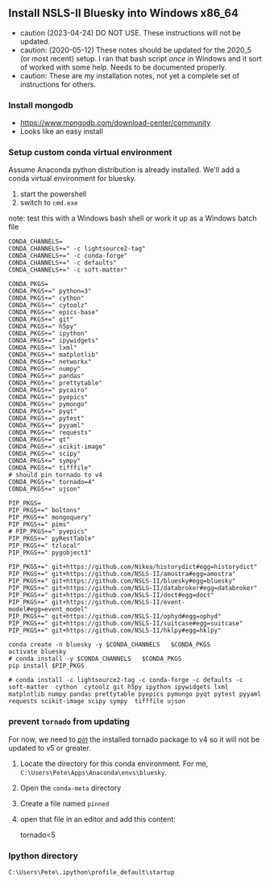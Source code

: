 ## Install NSLS-II Bluesky into Windows x86_64

* caution (2023-04-24) DO NOT USE.  These instructions will not be updated.
* caution: (2020-05-12) These notes should be updated for the 2020_5 (or most recent) setup.  I ran that bash script *once* in Windows and it sort of worked with some help.  Needs to be documented properly.
* caution: These are my installation notes, not yet a complete set of instructions for others.

### Install mongodb

* https://www.mongodb.com/download-center/community
* Looks like an easy install

### Setup custom conda virtual environment

Assume Anaconda python distribution is already installed.
We'll add a conda virtual environment for bluesky.

1. start the powershell
1. switch to `cmd.exe`

note: test this with a Windows bash shell or work it up as a Windows batch file

```
CONDA_CHANNELS=
CONDA_CHANNELS+=" -c lightsource2-tag"
CONDA_CHANNELS+=" -c conda-forge"
CONDA_CHANNELS+=" -c defaults"
CONDA_CHANNELS+=" -c soft-matter"

CONDA_PKGS=
CONDA_PKGS+=" python=3"
CONDA_PKGS+=" cython"
CONDA_PKGS+=" cytoolz"
CONDA_PKGS+=" epics-base"
CONDA_PKGS+=" git"
CONDA_PKGS+=" h5py"
CONDA_PKGS+=" ipython"
CONDA_PKGS+=" ipywidgets"
CONDA_PKGS+=" lxml"
CONDA_PKGS+=" matplotlib"
CONDA_PKGS+=" networkx"
CONDA_PKGS+=" numpy"
CONDA_PKGS+=" pandas"
CONDA_PKGS+=" prettytable"
CONDA_PKGS+=" pycairo"
CONDA_PKGS+=" pyepics"
CONDA_PKGS+=" pymongo"
CONDA_PKGS+=" pyqt"
CONDA_PKGS+=" pytest"
CONDA_PKGS+=" pyyaml"
CONDA_PKGS+=" requests"
CONDA_PKGS+=" qt"
CONDA_PKGS+=" scikit-image"
CONDA_PKGS+=" scipy"
CONDA_PKGS+=" sympy"
CONDA_PKGS+=" tifffile"
# should pin tornado to v4
CONDA_PKGS+=" tornado=4"
CONDA_PKGS+=" ujson"

PIP_PKGS=
PIP_PKGS+=" boltons"
PIP_PKGS+=" mongoquery"
PIP_PKGS+=" pims"
# PIP_PKGS+=" pyepics"
PIP_PKGS+=" pyRestTable"
PIP_PKGS+=" tzlocal"
PIP_PKGS+=" pygobject3"

PIP_PKGS+=" git+https://github.com/Nikea/historydict#egg=historydict"
PIP_PKGS+=" git+https://github.com/NSLS-II/amostra#egg=amostra"
PIP_PKGS+=" git+https://github.com/NSLS-II/bluesky#egg=bluesky"
PIP_PKGS+=" git+https://github.com/NSLS-II/databroker#egg=databroker"
PIP_PKGS+=" git+https://github.com/NSLS-II/doct#egg=doct"
PIP_PKGS+=" git+https://github.com/NSLS-II/event-model#egg=event_model"
PIP_PKGS+=" git+https://github.com/NSLS-II/ophyd#egg=ophyd"
PIP_PKGS+=" git+https://github.com/NSLS-II/suitcase#egg=suitcase"
PIP_PKGS+=" git+https://github.com/NSLS-II/hklpy#egg=hklpy"

conda create -n bluesky -y $CONDA_CHANNELS   $CONDA_PKGS
activate bluesky
# conda install -y $CONDA_CHANNELS   $CONDA_PKGS
pip install $PIP_PKGS

# conda install -c lightsource2-tag -c conda-forge -c defaults -c soft-matter  cython  cytoolz git h5py ipython ipywidgets lxml matplotlib numpy pandas prettytable pyepics pymongo pyqt pytest pyyaml requests scikit-image scipy sympy  tifffile ujson

```

### prevent `tornado` from updating

For now, we need to [*pin*](https://conda.io/docs/user-guide/tasks/manage-pkgs.html#preventing-packages-from-updating-pinning) 
the installed tornado package to v4 so it
will not be updated to v5 or greater.  

1. Locate the directory for this conda environment.
   For me, `C:\Users\Pete\Apps\Anaconda\envs\bluesky`.
1. Open the `conda-meta` directory
1. Create a file named `pinned`
1. open that file in an editor and add this content:

    tornado<5

### Ipython directory

`C:\Users\Pete\.ipython\profile_default\startup`
